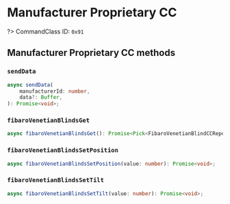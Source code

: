 # Manufacturer Proprietary CC

?> CommandClass ID: `0x91`

## Manufacturer Proprietary CC methods

### `sendData`

```ts
async sendData(
	manufacturerId: number,
	data?: Buffer,
): Promise<void>;
```

### `fibaroVenetianBlindsGet`

```ts
async fibaroVenetianBlindsGet(): Promise<Pick<FibaroVenetianBlindCCReport, "position" | "tilt"> | undefined>;
```

### `fibaroVenetianBlindsSetPosition`

```ts
async fibaroVenetianBlindsSetPosition(value: number): Promise<void>;
```

### `fibaroVenetianBlindsSetTilt`

```ts
async fibaroVenetianBlindsSetTilt(value: number): Promise<void>;
```
